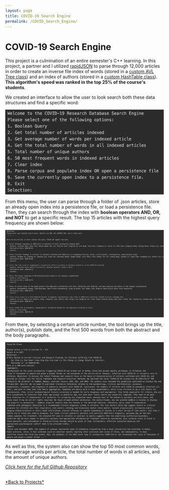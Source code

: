 ```yaml
---
layout: page
title: COVID-19 Search Engine
permalink: /COVID_Search_Engine/
---
```

# COVID-19 Search Engine

This project is a culmination of an entire semester's C++ learning. In this project, a partner and I utilized <a href="https://github.com/leongkkevin/covidSearchEngine/tree/master/rapidjson">rapidJSON</a> to parse through 12,000 articles in order to create an inverse file index of words (stored in a <a href="https://github.com/leongkkevin/covidSearchEngine/blob/master/DSTree.h">custom AVL Tree class</a>) and an index of authors (stored in a <a href="https://github.com/leongkkevin/covidSearchEngine/blob/master/DSHashTable.h">custom HashTable class</a>). **This algorithm's speed was ranked in the top 25% of the course's students**.

We created an interface to allow the user to look search both these data structures and find a specific word:

<img align="center" src="/assets/covidSearchMenu.png" style="width:700px;"/>

From this menu, the user can parse through a folder of .json articles, store an already open index into a persistence file, or load a persistence file. Then, they can search through the index with **boolean operators AND, OR, and NOT** to get a specific result. The top 15 articles with the highest query frequency are shown below:

<img align="center" src="/assets/covidSearchResults.png" style="width:700px;"/>

From there, by selecting a certain article number, the tool brings up the title, author(s), publish date, and the first 500 words from both the abstract and the body paragraphs.

<img align="center" src="/assets/covidSearchArticle.png" style="width:700px;"/>

As well as this, the system also can show the top 50 most common words, the average words per article, the total number of words in all articles, and the amount of unique authors. 

<a href="https://github.com/leongkkevin/covidSearchEngine">*Click here for the full Github Repository*</a>

<br>
<a href="{{site.baseurl}}/projectPage.html">*Back to Projects*</a>